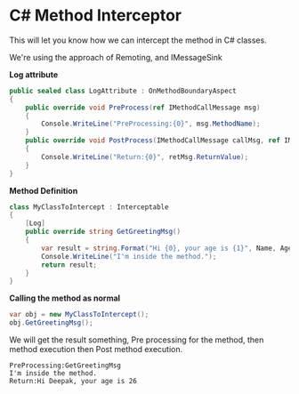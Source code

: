 # C# Method Interceptor

This will let you know how we can intercept the method in C# classes. 

We're using the approach of Remoting, and IMessageSink


**Log attribute**
```c#
public sealed class LogAttribute : OnMethodBoundaryAspect
{
    public override void PreProcess(ref IMethodCallMessage msg)
    {
        Console.WriteLine("PreProcessing:{0}", msg.MethodName);
    }
    public override void PostProcess(IMethodCallMessage callMsg, ref IMethodReturnMessage retMsg)
    {
        Console.WriteLine("Return:{0}", retMsg.ReturnValue);
    }
}
```

**Method Definition**
```c#
class MyClassToIntercept : Interceptable
{    
    [Log]
    public override string GetGreetingMsg()
    {
        var result = string.Format("Hi {0}, your age is {1}", Name, Age);
        Console.WriteLine("I'm inside the method.");
        return result;
    }
}
```

**Calling the method as normal**
```c#
var obj = new MyClassToIntercept();
obj.GetGreetingMsg();
```

We will get the result something, Pre processing for the method, then method execution then Post method execution.  


```
PreProcessing:GetGreetingMsg
I'm inside the method.
Return:Hi Deepak, your age is 26
```

